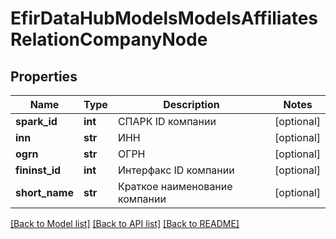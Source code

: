# EfirDataHubModelsModelsAffiliatesRelationCompanyNode

## Properties
Name | Type | Description | Notes
------------ | ------------- | ------------- | -------------
**spark_id** | **int** | СПАРК ID компании | [optional] 
**inn** | **str** | ИНН | [optional] 
**ogrn** | **str** | ОГРН | [optional] 
**fininst_id** | **int** | Интерфакс ID компании | [optional] 
**short_name** | **str** | Краткое наименование компании | [optional] 

[[Back to Model list]](../README.md#documentation-for-models) [[Back to API list]](../README.md#documentation-for-api-endpoints) [[Back to README]](../README.md)

